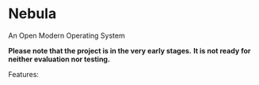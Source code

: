 # Nebula
An Open Modern Operating System

__Please note that the project is in the very early stages.__
__It is not ready for neither evaluation nor testing.__

Features:
